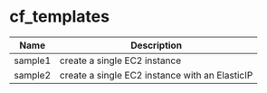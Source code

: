 # cf_templates

| Name | Description |
|------|-------------|
|sample1|create a single EC2 instance|
|sample2|create a single EC2 instance with an ElasticIP|